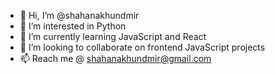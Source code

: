 - 👋 Hi, I’m @shahanakhundmir
- 👀 I’m interested in Python
- 🌱 I’m currently learning JavaScript and React
- 💞️ I’m looking to collaborate on frontend JavaScript projects
- 📫 Reach me @ shahanakhundmir@gmail.com
<!---
shahanakhundmir/shahanakhundmir is a ✨ special ✨ repository because its `README.md` (this file) appears on your GitHub profile.
You can click the Preview link to take a look at your changes.
--->
